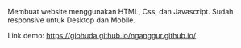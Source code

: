 Membuat website menggunakan HTML, Css, dan Javascript.
Sudah responsive untuk Desktop dan Mobile.

Link demo: https://giohuda.github.io/nganggur.github.io/
